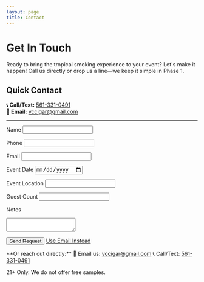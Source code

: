 ```yaml
---
layout: page
title: Contact
---
```


# Get In Touch

Ready to bring the tropical smoking experience to your event? Let's make it happen! Call us directly or drop us a line—we keep it simple in Phase 1.

## Quick Contact
**📞 Call/Text:** [561-331-0491](tel:+15613310491)  
**📧 Email:** [vccigar@gmail.com](mailto:vccigar@gmail.com)

---

<form id="contact-form" action="https://formspree.io/f/mwpnagkv" method="POST" autocomplete="on">
  <!-- Form configured with Formspree endpoint. Submissions will be sent to configured email address. -->
  <label for="name">Name</label>
  <input type="text" id="name" name="name" required aria-required="true">

  <label for="phone">Phone</label>
  <input type="tel" id="phone" name="phone" required aria-required="true">

  <label for="email">Email</label>
  <input type="email" id="email" name="email" required aria-required="true">

  <label for="date">Event Date</label>
  <input type="date" id="date" name="date">

  <label for="location">Event Location</label>
  <input type="text" id="location" name="location">

  <label for="guests">Guest Count</label>
  <input type="number" id="guests" name="guests" min="1">

  <label for="notes">Notes</label>
  <textarea id="notes" name="notes"></textarea>

  <button type="submit" class="btn btn-primary">Send Request</button>
  <a class="btn btn-secondary" href="mailto:vccigar@gmail.com?subject=Event%20Booking%20Request&body=Name:%20%5BYour%20Name%5D%0APhone:%20%5BYour%20Phone%5D%0AEvent%20Date:%20%5BDate%5D%0ALocation:%20%5BLocation%5D%0AGuest%20Count:%20%5BGuests%5D%0ANotes:%20%5BNotes%5D">Use Email Instead</a>
</form>

<p class="form-note">**Or reach out directly:**  
📧 Email us: <a href="mailto:vccigar@gmail.com?subject=Event%20Booking%20Request&body=Hey%20Vice%20City%20Cigars!%0A%0AName:%20%5BYour%20Name%5D%0APhone:%20%5BYour%20Phone%5D%0AEvent%20Date:%20%5BDate%5D%0ALocation:%20%5BLocation%5D%0AGuest%20Count:%20%5BGuests%5D%0AEvent%20Type:%20%5BParty/Wedding/Corporate/etc%5D%0ANotes:%20%5BSpecial%20requests%5D%0A%0AThanks!">vccigar@gmail.com</a>  
📞 Call/Text: <a href="tel:+15613310491">561-331-0491</a>
</p>

<p class="legal-reminder">21+ Only. We do not offer free samples.</p>
